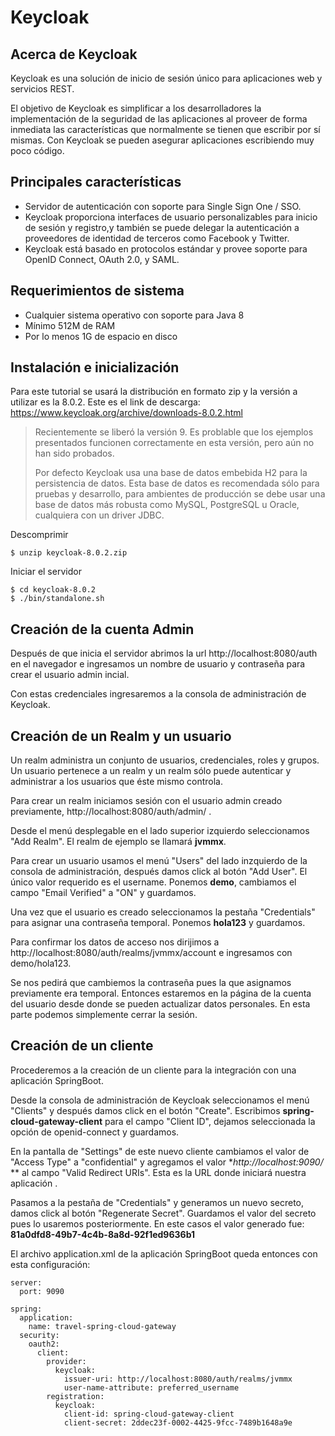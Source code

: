 # Keycloak

## Acerca de Keycloak

Keycloak es una solución de inicio de sesión único para aplicaciones web y servicios REST.

El objetivo de Keycloak es simplificar a los desarrolladores la implementación de la seguridad de las aplicaciones al proveer de forma inmediata las características que normalmente se tienen que escribir por sí mismas. Con Keycloak se pueden asegurar aplicaciones escribiendo muy poco código.

## Principales características

* Servidor de autenticación con soporte para Single Sign One / SSO.
* Keycloak proporciona interfaces de usuario personalizables para inicio de sesión y registro,y también se puede delegar la autenticación a proveedores de identidad de terceros como Facebook y Twitter.
* Keycloak está basado en protocolos estándar y provee soporte para OpenID Connect, OAuth 2.0, y SAML.

## Requerimientos de sistema

* Cualquier sistema operativo con soporte para Java 8
* Mínimo 512M de RAM
* Por lo menos 1G de espacio en disco

## Instalación e inicialización

Para este tutorial se usará la distribución en formato zip y la versión a utilizar es la 8.0.2. Este es el link de descarga: https://www.keycloak.org/archive/downloads-8.0.2.html

> Recientemente se liberó la versión 9. Es problable que los ejemplos presentados funcionen correctamente en esta versión, pero aún no han sido probados.
> 
> Por defecto Keycloak usa una base de datos embebida H2 para la persistencia de datos. Esta base de datos es recomendada sólo para pruebas y desarrollo, para ambientes de producción se debe usar una base de datos más robusta como MySQL, PostgreSQL u Oracle, cualquiera con un driver JDBC.

Descomprimir

```
$ unzip keycloak-8.0.2.zip
```

Iniciar el servidor

```
$ cd keycloak-8.0.2
$ ./bin/standalone.sh
```

## Creación de la cuenta Admin

Después de que inicia el servidor abrimos la url http://localhost:8080/auth en el navegador e ingresamos un nombre de usuario y contraseña para crear el usuario admin incial.

Con estas credenciales ingresaremos a la consola de administración de Keycloak.

## Creación de un Realm y un usuario

Un realm administra un conjunto de usuarios, credenciales, roles y grupos. Un usuario pertenece a un realm y un realm sólo puede autenticar y administrar a los usuarios que éste mismo controla.

Para crear un realm iniciamos sesión con el usuario admin creado previamente,  http://localhost:8080/auth/admin/ .

Desde el menú desplegable en el lado superior izquierdo seleccionamos "Add Realm". El realm de ejemplo se llamará **jvmmx**.

Para crear un usuario usamos el menú "Users" del lado inzquierdo de la consola de administración, después damos click al botón "Add User". El único valor requerido es el username. Ponemos **demo**, cambiamos el campo "Email Verified" a "ON" y guardamos.

Una vez que el usuario es creado seleccionamos la pestaña "Credentials" para asignar una contraseña temporal. Ponemos **hola123** y guardamos.

Para confirmar los datos de acceso nos dirijimos a http://localhost:8080/auth/realms/jvmmx/account e ingresamos con demo/hola123.

Se nos pedirá que cambiemos la contraseña pues la que asignamos previamente era temporal. Entonces estaremos en la página de la cuenta del usuario desde donde se pueden actualizar datos personales. En esta parte podemos simplemente cerrar la sesión.

## Creación de un cliente

Procederemos a la creación de un cliente para la integración con una aplicación SpringBoot.

Desde la consola de administración de Keycloak seleccionamos el menú "Clients" y después damos click en el botón "Create". Escribimos **spring-cloud-gateway-client** para el campo "Client ID", dejamos seleccionada la opción de openid-connect y guardamos.

En la pantalla de "Settings" de este nuevo cliente cambiamos el valor de "Access Type" a "confidential" y agregamos el valor **http://localhost:9090/* ** al campo "Valid Redirect URIs". Esta es la URL donde iniciará nuestra aplicación .

Pasamos a la pestaña de "Credentials" y generamos un nuevo secreto, damos click al botón "Regenerate Secret". Guardamos el valor del secreto pues lo usaremos posteriormente. En este casos el valor generado fue: **81a0dfd8-49b7-4c4b-8a8d-92f1ed9636b1**

El archivo application.xml de la aplicación SpringBoot queda entonces con esta configuración:

```
server:
  port: 9090

spring:
  application:
    name: travel-spring-cloud-gateway
  security:
    oauth2:
      client:
        provider:
          keycloak:
            issuer-uri: http://localhost:8080/auth/realms/jvmmx
            user-name-attribute: preferred_username
        registration:
          keycloak:
            client-id: spring-cloud-gateway-client
            client-secret: 2ddec23f-0002-4425-9fcc-7489b1648a9e

````
